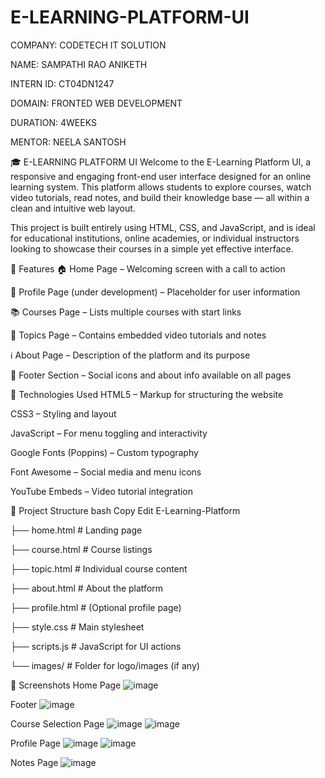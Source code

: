 # E-LEARNING-PLATFORM-UI

COMPANY: CODETECH IT SOLUTION

NAME: SAMPATHI RAO ANIKETH

INTERN ID: CT04DN1247

DOMAIN: FRONTED WEB DEVELOPMENT

DURATION: 4WEEKS

MENTOR: NEELA SANTOSH

🎓 E-LEARNING PLATFORM UI
Welcome to the E-Learning Platform UI, a responsive and engaging front-end user interface designed for an online learning system. This platform allows students to explore courses, watch video tutorials, read notes, and build their knowledge base — all within a clean and intuitive web layout.

This project is built entirely using HTML, CSS, and JavaScript, and is ideal for educational institutions, online academies, or individual instructors looking to showcase their courses in a simple yet effective interface.

📌 Features
🏠 Home Page – Welcoming screen with a call to action

👤 Profile Page (under development) – Placeholder for user information

📚 Courses Page – Lists multiple courses with start links

📖 Topics Page – Contains embedded video tutorials and notes

ℹ️ About Page – Description of the platform and its purpose

🦶 Footer Section – Social icons and about info available on all pages

🔧 Technologies Used
HTML5 – Markup for structuring the website

CSS3 – Styling and layout

JavaScript – For menu toggling and interactivity

Google Fonts (Poppins) – Custom typography

Font Awesome – Social media and menu icons

YouTube Embeds – Video tutorial integration

📁 Project Structure
bash
Copy
Edit
E-Learning-Platform


├── home.html           # Landing page

├── course.html         # Course listings

├── topic.html          # Individual course content

├── about.html          # About the platform

├── profile.html        # (Optional profile page)

├── style.css           # Main stylesheet

├── scripts.js          # JavaScript for UI actions

└── images/             # Folder for logo/images (if any)

📸 Screenshots
Home Page
![image](https://github.com/user-attachments/assets/4d401ee8-9c43-41c0-aa53-437ed0838a59)

Footer
![image](https://github.com/user-attachments/assets/d627071b-02b7-4060-abe7-d3717be788aa)

Course Selection Page
![image](https://github.com/user-attachments/assets/3da724d2-277c-4311-b75b-e9f9e190c168)
![image](https://github.com/user-attachments/assets/f4c5318b-e1cc-467c-957e-4d377c1920c3)

Profile Page
![image](https://github.com/user-attachments/assets/6a6a392d-61b6-4bf9-910a-c5e6b41f1578)
![image](https://github.com/user-attachments/assets/b81446ec-2077-44d0-8e92-dc897a481a3b)

Notes Page
![image](https://github.com/user-attachments/assets/8abac124-081f-4b4c-9913-30139023abcd)








